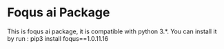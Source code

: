 # Foqus ai Package

This is foqus ai package, it is compatible with python 3.*.
You can install it by run :
pip3 install foqus==1.0.11.16
